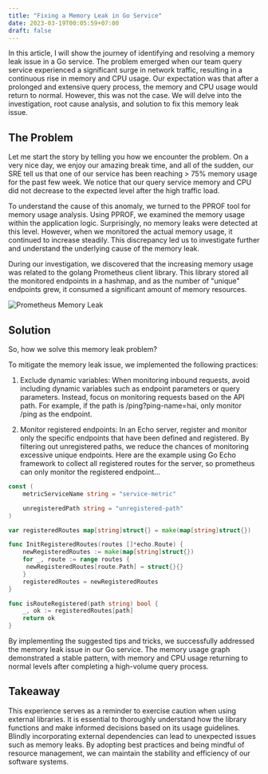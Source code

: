 ```yaml
---
title: "Fixing a Memory Leak in Go Service"
date: 2023-03-19T00:05:59+07:00
draft: false
---
```


In this article, I will show the journey of identifying and resolving a memory leak issue in a Go service. The problem emerged when our team query service experienced a significant surge in network traffic, resulting in a continuous rise in memory and CPU usage. Our expectation was that after a prolonged and extensive query process, the memory and CPU usage would return to normal. However, this was not the case. We will delve into the investigation, root cause analysis, and solution to fix this memory leak issue.

## The Problem
Let me start the story by telling you how we encounter the problem. On a very nice day, we enjoy our amazing break time, and all of the sudden, our SRE tell us that one of our service has been reaching > 75% memory usage for the past few week. We notice that our query service memory and CPU did not decrease to the expected level after the high traffic load. 

To understand the cause of this anomaly, we turned to the PPROF tool for memory usage analysis. Using PPROF, we examined the memory usage within the application logic. Surprisingly, no memory leaks were detected at this level. However, when we monitored the actual memory usage, it continued to increase steadily. This discrepancy led us to investigate further and understand the underlying cause of the memory leak.

During our investigation, we discovered that the increasing memory usage was related to the golang Prometheus client library. This library stored all the monitored endpoints in a hashmap, and as the number of "unique" endpoints grew, it consumed a significant amount of memory resources.

![Prometheus Memory Leak](https://ibb.co/NmgkDym)

## Solution
So, how we solve this memory leak problem?

To mitigate the memory leak issue, we implemented the following practices:

1. Exclude dynamic variables:
    When monitoring inbound requests, avoid including dynamic variables such as endpoint parameters or query parameters. Instead, focus on monitoring requests based on the API path. For example, if the path is /ping?ping-name=hai, only monitor /ping as the endpoint.

2. Monitor registered endpoints:
    In an Echo server, register and monitor only the specific endpoints that have been defined and registered. By filtering out unregistered paths, we reduce the chances of monitoring excessive unique endpoints. Here are the example using Go Echo framework to collect all registered routes for the server, so prometheus can only monitor the registered endpoint...

```go
const (
    metricServiceName string = "service-metric"

    unregisteredPath string = "unregistered-path"
)

var registeredRoutes map[string]struct{} = make(map[string]struct{})

func InitRegisteredRoutes(routes []*echo.Route) {
    newRegisteredRoutes := make(map[string]struct{})
    for _, route := range routes {
   	 newRegisteredRoutes[route.Path] = struct{}{}
    }
    registeredRoutes = newRegisteredRoutes
}

func isRouteRegistered(path string) bool {
    _, ok := registeredRoutes[path]
    return ok
}
```

By implementing the suggested tips and tricks, we successfully addressed the memory leak issue in our Go service. The memory usage graph demonstrated a stable pattern, with memory and CPU usage returning to normal levels after completing a high-volume query process.

## Takeaway
This experience serves as a reminder to exercise caution when using external libraries. It is essential to thoroughly understand how the library functions and make informed decisions based on its usage guidelines. Blindly incorporating external dependencies can lead to unexpected issues such as memory leaks. By adopting best practices and being mindful of resource management, we can maintain the stability and efficiency of our software systems.
